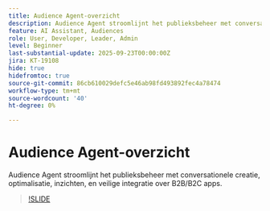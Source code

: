 ```yaml
---
title: Audience Agent-overzicht
description: Audience Agent stroomlijnt het publieksbeheer met conversationele creatie, optimalisatie, inzichten, en veilige integratie over B2B/B2C apps.
feature: AI Assistant, Audiences
role: User, Developer, Leader, Admin
level: Beginner
last-substantial-update: 2025-09-23T00:00:00Z
jira: KT-19108
hide: true
hidefromtoc: true
source-git-commit: 86cb610029defc5e46ab98fd493892fec4a78474
workflow-type: tm+mt
source-wordcount: '40'
ht-degree: 0%

---
```


# Audience Agent-overzicht

Audience Agent stroomlijnt het publieksbeheer met conversationele creatie, optimalisatie, inzichten, en veilige integratie over B2B/B2C apps.

<!-- For more information, see the [AI Assistant UI guide](https://experienceleague.adobe.com/nl/docs/experience-platform/ai-assistant/ui-guide#use-discoverability).-->

>[!SLIDE](audience-agent-overview)


